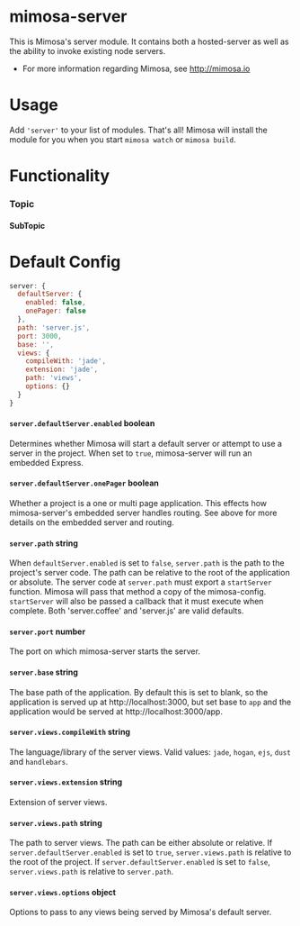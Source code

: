 mimosa-server
===========

This is Mimosa's server module.  It contains both a hosted-server as well as the ability to invoke existing node servers.

* For more information regarding Mimosa, see http://mimosa.io

# Usage

Add `'server'` to your list of modules.  That's all!  Mimosa will install the module for you when you start `mimosa watch` or `mimosa build`.

# Functionality

### Topic

#### SubTopic

# Default Config

```javascript
server: {
  defaultServer: {
    enabled: false,
    onePager: false
  },
  path: 'server.js',
  port: 3000,
  base: '',
  views: {
    compileWith: 'jade',
    extension: 'jade',
    path: 'views',
    options: {}
  }
}
```

#### `server.defaultServer.enabled` boolean
Determines whether Mimosa will start a default server or attempt to use a server in the project. When set to `true`, mimosa-server will run an embedded Express.

#### `server.defaultServer.onePager` boolean
Whether a project is a one or multi page application. This effects how mimosa-server's embedded server handles routing. See above for more details on the embedded server and routing.

#### `server.path` string
When `defaultServer.enabled` is set to `false`, `server.path` is the path to the project's server code. The path can be relative to the root of the application or absolute. The server code at `server.path` must export a `startServer` function. Mimosa will pass that method a copy of the mimosa-config. `startServer` will also be passed a callback that it must execute when complete. Both 'server.coffee' and 'server.js' are valid defaults.

#### `server.port` number
The port on which mimosa-server starts the server.

#### `server.base` string
The base path of the application. By default this is set to blank, so the application is served up at http://localhost:3000, but set base to `app` and the application would be served at http://localhost:3000/app.

#### `server.views.compileWith` string
The language/library of the server views. Valid values: `jade`, `hogan`, `ejs`, `dust` and `handlebars`.

#### `server.views.extension` string
Extension of server views.

#### `server.views.path` string
The path to server views. The path can be either absolute or relative. If `server.defaultServer.enabled` is set to `true`, `server.views.path` is relative to the root of the project. If `server.defaultServer.enabled` is set to `false`, `server.views.path` is relative to `server.path`.

#### `server.views.options` object
Options to pass to any views being served by Mimosa's default server.